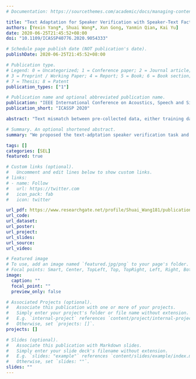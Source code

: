 ```yaml
---
# Documentation: https://sourcethemes.com/academic/docs/managing-content/

title: "Text Adaptation for Speaker Verification with Speaker-Text Factorized Embeddings"
authors: [Yexin Yang*, Shuai Wang*, Xun Gong, Yanmin Qian, Kai Yu]
date: 2020-06-25T21:45:52+08:00
doi: "10.1109/ICASSP40776.2020.9054333"

# Schedule page publish date (NOT publication's date).
publishDate: 2020-06-25T21:45:52+08:00

# Publication type.
# Legend: 0 = Uncategorized; 1 = Conference paper; 2 = Journal article;
# 3 = Preprint / Working Paper; 4 = Report; 5 = Book; 6 = Book section;
# 7 = Thesis; 8 = Patent
publication_types: ["1"]

# Publication name and optional abbreviated publication name.
publication: "IEEE International Conference on Acoustics, Speech and Signal Processing (ICASSP), Barcelona, Spain, 2020"
publication_short: "ICASSP 2020"

abstract: "Text mismatch between pre-collected data, either training data or enrollment data, and the actual test data can significantly hurt text-dependent speaker verification (SV) system performance. Although this problem can be solved by carefully collecting data with the target speech content, such data collection could be costly and inflexible. In this paper, we propose a novel text adaptation framework to address the text mismatch issue. Here, a speaker-text factorization network is proposed to factorize the input speech into speaker embeddings and text embeddings and then integrate them into a single representation in the later stage. Given a small amount of speaker-independent adaptation utterances, text embeddings of target speech content can be extracted and used to adapt the text-independent speaker embeddings to text-customized speaker embeddings. Experiments on RSR2015 show that text adaptation can significantly improve the performance of text mismatch conditions"

# Summary. An optional shortened abstract.
summary: "We proposed the text-adptation speaker verification task and an intital solution called Speaker-text factorization network, which could deal with different text-mismatch conditions"

tags: []
categories: [SEL]
featured: true

# Custom links (optional).
#   Uncomment and edit lines below to show custom links.
# links:
# - name: Follow
#   url: https://twitter.com
#   icon_pack: fab
#   icon: twitter

url_pdf: https://www.researchgate.net/profile/Shuai_Wang181/publication/341084065_Text_Adaptation_for_Speaker_Verification_with_Speaker-Text_Factorized_Embeddings/links/5ebf759992851c11a86c39f5/Text-Adaptation-for-Speaker-Verification-with-Speaker-Text-Factorized-Embeddings.pdf
url_code:
url_dataset:
url_poster:
url_project:
url_slides:
url_source:
url_video:

# Featured image
# To use, add an image named `featured.jpg/png` to your page's folder. 
# Focal points: Smart, Center, TopLeft, Top, TopRight, Left, Right, BottomLeft, Bottom, BottomRight.
image:
  caption: ""
  focal_point: ""
  preview_only: false

# Associated Projects (optional).
#   Associate this publication with one or more of your projects.
#   Simply enter your project's folder or file name without extension.
#   E.g. `internal-project` references `content/project/internal-project/index.md`.
#   Otherwise, set `projects: []`.
projects: []

# Slides (optional).
#   Associate this publication with Markdown slides.
#   Simply enter your slide deck's filename without extension.
#   E.g. `slides: "example"` references `content/slides/example/index.md`.
#   Otherwise, set `slides: ""`.
slides: ""
---
```

